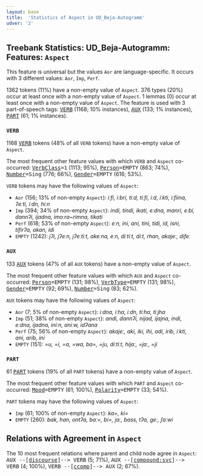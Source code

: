```yaml
---
layout: base
title:  'Statistics of Aspect in UD_Beja-Autogramm'
udver: '2'
---
```


## Treebank Statistics: UD_Beja-Autogramm: Features: `Aspect`

This feature is universal but the values `Aor` are language-specific.
It occurs with 3 different values: `Aor`, `Imp`, `Perf`.

1362 tokens (11%) have a non-empty value of `Aspect`.
376 types (20%) occur at least once with a non-empty value of `Aspect`.
1 lemmas (0) occur at least once with a non-empty value of `Aspect`.
The feature is used with 3 part-of-speech tags: <tt><a href="bej_autogramm-pos-VERB.html">VERB</a></tt> (1168; 10% instances), <tt><a href="bej_autogramm-pos-AUX.html">AUX</a></tt> (133; 1% instances), <tt><a href="bej_autogramm-pos-PART.html">PART</a></tt> (61; 1% instances).

### `VERB`

1168 <tt><a href="bej_autogramm-pos-VERB.html">VERB</a></tt> tokens (48% of all `VERB` tokens) have a non-empty value of `Aspect`.

The most frequent other feature values with which `VERB` and `Aspect` co-occurred: <tt><a href="bej_autogramm-feat-VerbClass.html">VerbClass</a></tt><tt>=1</tt> (1113; 95%), <tt><a href="bej_autogramm-feat-Person.html">Person</a></tt><tt>=EMPTY</tt> (863; 74%), <tt><a href="bej_autogramm-feat-Number.html">Number</a></tt><tt>=Sing</tt> (776; 66%), <tt><a href="bej_autogramm-feat-Gender.html">Gender</a></tt><tt>=EMPTY</tt> (616; 53%).

`VERB` tokens may have the following values of `Aspect`:

* `Aor` (156; 13% of non-empty `Aspect`): <em>iːfi, iːbri, tiːd, tiːfi, iːd, iːkti, iːfiina, ʔeːti, iːdn, hiːn</em>
* `Imp` (394; 34% of non-empty `Aspect`): <em>indi, tindi, ikati, eːdna, manri, eːbi, dannʔi, ijadna, imoːra~rimna, tikati</em>
* `Perf` (618; 53% of non-empty `Aspect`): <em>eːn, ini, ani, tini, tidi, id, isni, tifirʔa, akan, idi</em>
* `EMPTY` (1242): <em>jʔi, jʔeːn, jʔeːtiːt, akeːna, eːn, diːtiːt, diːt, rhan, akajeː, difeː</em>

### `AUX`

133 <tt><a href="bej_autogramm-pos-AUX.html">AUX</a></tt> tokens (47% of all `AUX` tokens) have a non-empty value of `Aspect`.

The most frequent other feature values with which `AUX` and `Aspect` co-occurred: <tt><a href="bej_autogramm-feat-Person.html">Person</a></tt><tt>=EMPTY</tt> (131; 98%), <tt><a href="bej_autogramm-feat-VerbType.html">VerbType</a></tt><tt>=EMPTY</tt> (131; 98%), <tt><a href="bej_autogramm-feat-Gender.html">Gender</a></tt><tt>=EMPTY</tt> (92; 69%), <tt><a href="bej_autogramm-feat-Number.html">Number</a></tt><tt>=Sing</tt> (83; 62%).

`AUX` tokens may have the following values of `Aspect`:

* `Aor` (7; 5% of non-empty `Aspect`): <em>iːdna, iːha, iːdn, tiːha, tiːjha</em>
* `Imp` (51; 38% of non-empty `Aspect`): <em>andi, dannʔi, nijad, ijajna, indi, eːdna, ijadna, iniːn, aniːw, idʔana</em>
* `Perf` (75; 56% of non-empty `Aspect`): <em>akajeː, aki, iki, ihi, adi, irib, iːkti, ani, arib, ini</em>
* `EMPTY` (151): <em>=u, =i, =a, =wa, ba=, =ju, diːtiːt, hijaː, =jaː, =ji</em>

### `PART`

61 <tt><a href="bej_autogramm-pos-PART.html">PART</a></tt> tokens (19% of all `PART` tokens) have a non-empty value of `Aspect`.

The most frequent other feature values with which `PART` and `Aspect` co-occurred: <tt><a href="bej_autogramm-feat-Mood.html">Mood</a></tt><tt>=EMPTY</tt> (61; 100%), <tt><a href="bej_autogramm-feat-Polarity.html">Polarity</a></tt><tt>=EMPTY</tt> (33; 54%).

`PART` tokens may have the following values of `Aspect`:

* `Imp` (61; 100% of non-empty `Aspect`): <em>ka=, ki=</em>
* `EMPTY` (260): <em>bak, han, ontʔa, baː=, bi=, jaː, bass, tʔa, geː, ʃaːwi</em>

## Relations with Agreement in `Aspect`

The 10 most frequent relations where parent and child node agree in `Aspect`:
<tt>AUX --[<tt><a href="bej_autogramm-dep-discourse.html">discourse</a></tt>]--> VERB</tt> (5; 71%),
<tt>AUX --[<tt><a href="bej_autogramm-dep-compound-svc.html">compound:svc</a></tt>]--> VERB</tt> (4; 100%),
<tt>VERB --[<tt><a href="bej_autogramm-dep-ccomp.html">ccomp</a></tt>]--> AUX</tt> (2; 67%).

